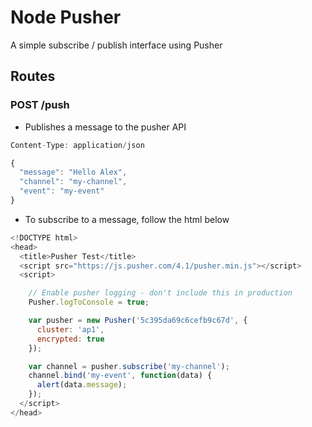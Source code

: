 # Node Pusher
A simple subscribe / publish interface using Pusher

## Routes
### POST /push
- Publishes a message to the pusher API
```javascript
Content-Type: application/json

{
  "message": "Hello Alex",
  "channel": "my-channel",
  "event": "my-event"
}
```
- To subscribe to a message, follow the html below
```javascript
<!DOCTYPE html>
<head>
  <title>Pusher Test</title>
  <script src="https://js.pusher.com/4.1/pusher.min.js"></script>
  <script>

    // Enable pusher logging - don't include this in production
    Pusher.logToConsole = true;

    var pusher = new Pusher('5c395da69c6cefb9c67d', {
      cluster: 'ap1',
      encrypted: true
    });

    var channel = pusher.subscribe('my-channel');
    channel.bind('my-event', function(data) {
      alert(data.message);
    });
  </script>
</head>
```
